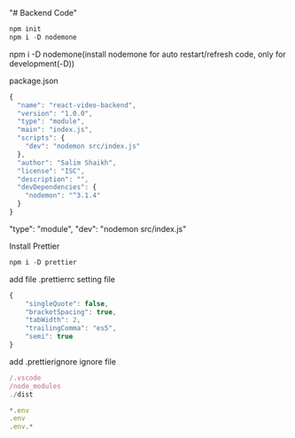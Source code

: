 "# Backend Code" 

````js
npm init
npm i -D nodemone
````
npm i -D nodemone(install nodemone for auto restart/refresh code, only for development(-D))

package.json
````js
{
  "name": "react-video-backend",
  "version": "1.0.0",
  "type": "module",
  "main": "index.js",
  "scripts": {
    "dev": "nodemon src/index.js"
  },
  "author": "Salim Shaikh",
  "license": "ISC",
  "description": "",
  "devDependencies": {
    "nodemon": "^3.1.4"
  }
}

````
"type": "module",
"dev": "nodemon src/index.js"


Install Prettier
````js
npm i -D prettier
````
add file .prettierrc setting file
````js
{
    "singleQuote": false,
    "bracketSpacing": true,
    "tabWidth": 2,
    "trailingComma": "es5",
    "semi": true
}
````

add .prettierignore ignore file
````js
/.vscode
/node_modules
./dist

*.env
.env
.env.*

````


````js

````